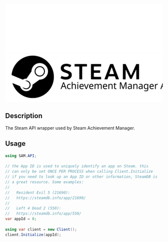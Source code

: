 ﻿![](../resources/SAM_API_logo_white.svg#gh-dark-mode-only)
![](../resources/SAM_API_logo_black.svg#gh-light-mode-only)

## Description

The Steam API wrapper used by Steam Achievement Manager.

## Usage

```csharp
using SAM.API;

// the App ID is used to uniquely identify an app on Steam. this
// can only be set ONCE PER PROCESS when calling Client.Initialize
// if you need to look up an App ID or other information, SteamDB is
// a great resource. Some examples:
//
//   Resident Evil 5 (21690):
//   https://steamdb.info/app/21690/
//
//   Left 4 Dead 2 (550):
//   https://steamdb.info/app/550/
var appId = 0;

using var client = new Client();
client.Initialize(appId);
```
